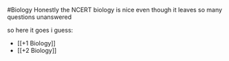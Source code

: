#Biology
Honestly the NCERT biology is nice even though it leaves so many questions unanswered

so here it goes i guess:
- [[+1 Biology]]
- [[+2 Biology]]